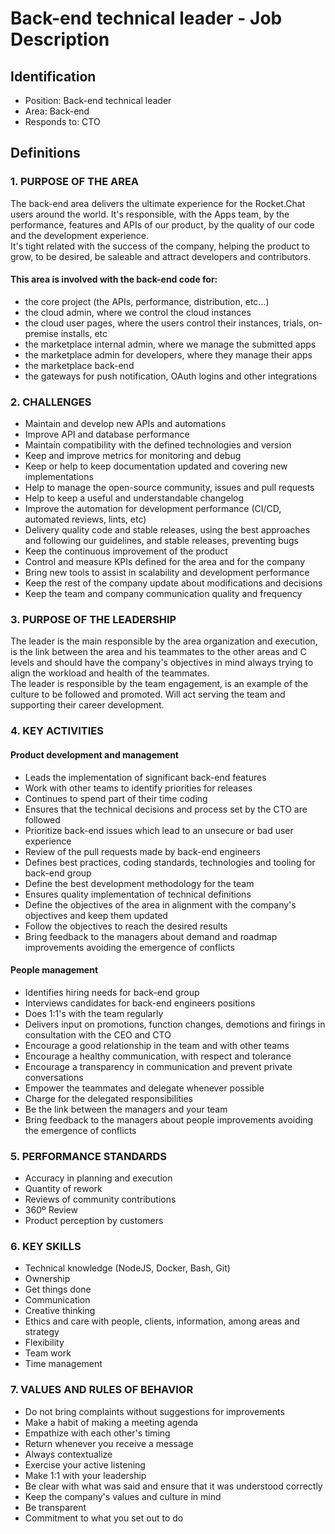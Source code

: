 # Back-end technical leader - Job Description

## Identification

- Position: Back-end technical leader
- Area: Back-end
- Responds to: CTO

## Definitions

### 1. PURPOSE OF THE AREA

The back-end area delivers the ultimate experience for the Rocket.Chat users around the world. It's responsible, with the Apps team, by the performance, features and APIs of our product, by the quality of our code and the development experience.\
It's tight related with the success of the company, helping the product to grow, to be desired, be saleable and attract developers and contributors.

#### This area is involved with the back-end code for:

- the core project (the APIs, performance, distribution, etc...)
- the cloud admin, where we control the cloud instances
- the cloud user pages, where the users control their instances, trials, on-premise installs, etc
- the marketplace internal admin, where we manage the submitted apps
- the marketplace admin for developers, where they manage their apps
- the marketplace back-end
- the gateways for push notification, OAuth logins and other integrations

### 2. CHALLENGES

- Maintain and develop new APIs and automations
- Improve API and database performance
- Maintain compatibility with the defined technologies and version
- Keep and improve metrics for monitoring and debug
- Keep or help to keep documentation updated and covering new implementations
- Help to manage the open-source community, issues and pull requests
- Help to keep a useful and understandable changelog
- Improve the automation for development performance (CI/CD, automated reviews, lints, etc)
- Delivery quality code and stable releases, using the best approaches and following our guidelines, and stable releases, preventing bugs
- Keep the continuous improvement of the product
- Control and measure KPIs defined for the area and for the company
- Bring new tools to assist in scalability and development performance
- Keep the rest of the company update about modifications and decisions
- Keep the team and company communication quality and frequency

### 3. PURPOSE OF THE LEADERSHIP

The leader is the main responsible by the area organization and execution, is the link between the area and his teammates to the other areas and C levels and should have the company's objectives in mind always trying to align the workload and health of the teammates.\
The leader is responsible by the team engagement, is an example of the culture to be followed and promoted. Will act serving the team and supporting their career development.

### 4. KEY ACTIVITIES

#### Product development and management

- Leads the implementation of significant back-end features
- Work with other teams to identify priorities for releases
- Continues to spend part of their time coding
- Ensures that the technical decisions and process set by the CTO are followed
- Prioritize back-end issues which lead to an unsecure or bad user experience
- Review of the pull requests made by back-end engineers
- Defines best practices, coding standards, technologies and tooling for back-end group
- Define the best development methodology for the team
- Ensures quality implementation of technical definitions
- Define the objectives of the area in alignment with the company's objectives and keep them updated
- Follow the objectives to reach the desired results
- Bring feedback to the managers about demand and roadmap improvements avoiding the emergence of conflicts

#### People management

- Identifies hiring needs for back-end group
- Interviews candidates for back-end engineers positions
- Does 1:1's with the team regularly
- Delivers input on promotions, function changes, demotions and firings in consultation with the CEO and CTO
- Encourage a good relationship in the team and with other teams
- Encourage a healthy communication, with respect and tolerance
- Encourage a transparency in communication and prevent private conversations
- Empower the teammates and delegate whenever possible
- Charge for the delegated responsibilities
- Be the link between the managers and your team
- Bring feedback to the managers about people improvements avoiding the emergence of conflicts

### 5. PERFORMANCE STANDARDS

- Accuracy in planning and execution
- Quantity of rework
- Reviews of community contributions
- 360º Review
- Product perception by customers

### 6. KEY SKILLS

- Technical knowledge (NodeJS, Docker, Bash, Git)
- Ownership
- Get things done
- Communication
- Creative thinking
- Ethics and care with people, clients, information, among areas and strategy
- Flexibility
- Team work
- Time management

### 7. VALUES AND RULES OF BEHAVIOR

- Do not bring complaints without suggestions for improvements
- Make a habit of making a meeting agenda
- Empathize with each other's timing
- Return whenever you receive a message
- Always contextualize
- Exercise your active listening
- Make 1:1 with your leadership
- Be clear with what was said and ensure that it was understood correctly
- Keep the company's values and culture in mind
- Be transparent
- Commitment to what you set out to do
